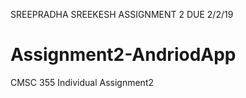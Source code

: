 SREEPRADHA SREEKESH 
ASSIGNMENT 2 DUE 2/2/19
# Assignment2-AndriodApp
CMSC 355 Individual Assignment2
